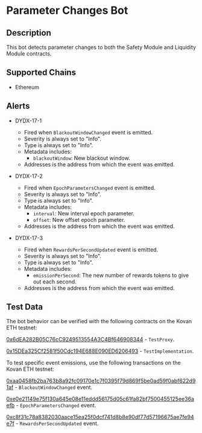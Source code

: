# Parameter Changes Bot

## Description

This bot detects parameter changes to both the Safety Module and Liquidity Module contracts.

## Supported Chains

- Ethereum

## Alerts

- DYDX-17-1

  - Fired when `BlackoutWindowChanged` event is emitted.
  - Severity is always set to "Info".
  - Type is always set to "Info".
  - Metadata includes:
    - `blackoutWindow`: New blackout window.
  - Addresses is the address from which the event was emitted.

- DYDX-17-2

  - Fired when `EpochParametersChanged` event is emitted.
  - Severity is always set to "Info".
  - Type is always set to "Info".
  - Metadata includes:
    - `interval`: New interval epoch parameter.
    - `offset`: New offset epoch parameter.
  - Addresses is the address from which the event was emitted.

- DYDX-17-3
  - Fired when `RewardsPerSecondUpdated` event is emitted.
  - Severity is always set to "Info".
  - Type is always set to "Info".
  - Metadata includes:
    - `emissionPerSecond`: The new number of rewards tokens to give out each second.
  - Addresses is the address from which the event was emitted.

## Test Data

The bot behavior can be verified with the following contracts on the Kovan ETH testnet:

[0x6dEA282B05C76cC9249513554A3C4Bf646908344](https://kovan.etherscan.io/address/0x6dea282b05c76cc9249513554a3c4bf646908344) - `TestProxy`.

[0x15DEa325Cf2581f50Cdc194E688E090ED6206493](https://kovan.etherscan.io/address/0x15DEa325Cf2581f50Cdc194E688E090ED6206493) - `TestImplementation`.

To test specific event emissions, use the following transactions on the Kovan ETH testnet:

[0xaa0458fb2ba763b8a92fc09170e1c7f0395f79d869f5be0ad59f0abf622d91af](https://kovan.etherscan.io/tx/0xaa0458fb2ba763b8a92fc09170e1c7f0395f79d869f5be0ad59f0abf622d91af) - `BlackoutWindowChanged` event.

[0xe0e21149e75f130a645e08e11eddd56175d05c61fa82bf7500455125ee36aefb](https://kovan.etherscan.io/tx/0xe0e21149e75f130a645e08e11eddd56175d05c61fa82bf7500455125ee36aefb) - `EpochParametersChanged` event.

[0xc8f31c78a8382030aace15ea25f0dcf741d8b8e90df77d57196675ae7fe94e7f](https://kovan.etherscan.io/tx/0xc8f31c78a8382030aace15ea25f0dcf741d8b8e90df77d57196675ae7fe94e7f) - `RewardsPerSecondUpdated` event.
